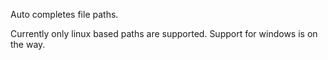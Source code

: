 Auto completes file paths.

Currently only linux based paths are supported. Support for windows is on the way.